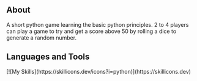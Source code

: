 ## About
A short python game learning the basic python principles. 2 to 4 players can play a game to try and get a score above 50 by rolling a dice to generate a random number.

## Languages and Tools
<p align="left">
[![My Skills](https://skillicons.dev/icons?i=python)](https://skillicons.dev)
</p>
